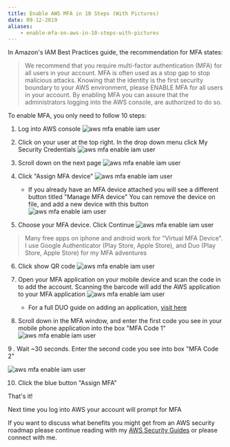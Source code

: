 ```yaml
---
title: Enable AWS MFA in 10 Steps (With Pictures)
date: 09-12-2019
aliases: 
    - enable-mfa-on-aws-in-10-steps-with-pictures
---
```


In Amazon's IAM Best Practices guide, the recommendation for MFA states: 
 
> We recommend that you require multi-factor authentication (MFA) for all users in your account.
MFA is often used as a stop gap to stop malicious attacks.  Knowing that the identity is the first security boundary to your AWS environment, please ENABLE MFA for all users in your account.  By enabling MFA you can assure that the administrators logging into the AWS console, are authorized to do so.
 
To enable MFA, you only need to follow 10 steps:
1. Log into AWS console
![aws mfa enable iam user](/blog/2019/images/awsmfa1.png?classes=shadow&width=40pc)
2. Click on your user at the top right.  In the drop down menu click My Security Credentials
![aws mfa enable iam user](/blog/2019/images/awsmfa2.png?classes=shadow&width=40pc)
3. Scroll down on the next page
![aws mfa enable iam user](/blog/2019/images/awsmfa3.png?classes=shadow&width=40pc)

4. Click "Assign MFA device"
![aws mfa enable iam user](/blog/2019/images/awsmfa4.png?classes=shadow&width=40pc)
    - If you already have an MFA device attached you will see a different button titled "Manage MFA device"  You can remove the device on file, and add a new device with this button
    ![aws mfa enable iam user](/blog/2019/images/awsmfa41.png?classes=shadow&width=40pc)

5. Choose your MFA device. Click Continue
![aws mfa enable iam user](/blog/2019/images/awsmfa5.png?classes=shadow&width=40pc)
> Many free apps on iphone and android work for "Virtual MFA Device".  I use Google Authenticator (Play Store, Apple Store), and Duo (Play Store, Apple Store) for my MFA adventures

6. Click show QR code
![aws mfa enable iam user](/blog/2019/images/awsmfa6.png?classes=shadow&width=40pc)

7. Open your MFA application on your mobile device and scan the code in to add the account. Scanning the barcode will add the AWS application to your MFA application
![aws mfa enable iam user](/blog/2019/images/awsmfa7.png?classes=shadow&width=40pc)
    - For a full DUO guide on adding an application, [visit here](https://guide.duo.com/third-party-accounts)

8. Scroll down in the MFA window, and enter the first code you see in your mobile phone application into the box "MFA Code 1"
![aws mfa enable iam user](/blog/2019/images/awsmfa8.png?classes=shadow&width=40pc)

9 . Wait ~30 seconds.  Enter the second code you see into box "MFA Code 2"

![aws mfa enable iam user](/blog/2019/images/awsmfa9.png?classes=shadow&width=40pc)

10. Click the blue button "Assign MFA"

That's it! 

Next time you log into AWS your account will prompt for MFA


If you want to discuss what benefits you might get from an AWS security roadmap please continue reading with my [AWS Security Guides](/aws_security) or please connect with me.